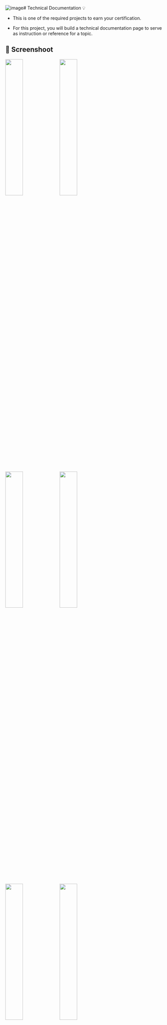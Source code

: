 ![image](https://github.com/Hager-elhwarii/Responsive-Web-Design-FreeCodeCamp/assets/80959882/6ca29e8b-2a17-4645-888b-319f87d4d846)# Technical Documentation :bulb: 

- This is one of the required projects to earn your certification.

- For this project, you will build a technical documentation page to serve as instruction or reference for a topic.

## :camera_flash: Screenshoot

<img src='https://github.com/Hager-elhwarii/Responsive-Web-Design-FreeCodeCamp/assets/80959882/7956075e-c5e8-456c-af1c-486959281d5c' width='33%'/>
<img src='https://github.com/Hager-elhwarii/Responsive-Web-Design-FreeCodeCamp/assets/80959882/0aa33340-da21-458c-8ab2-89e93401ab81' width='33%'/>
<img src='https://github.com/Hager-elhwarii/Responsive-Web-Design-FreeCodeCamp/assets/80959882/5ac2c42c-3a2e-47a7-a64b-3688b23049e2' width='33%'/>

<img src='https://github.com/Hager-elhwarii/Responsive-Web-Design-FreeCodeCamp/assets/80959882/52d68e25-4cee-40ac-aebd-044192595532' width='33%'/>
<img src='https://github.com/Hager-elhwarii/Responsive-Web-Design-FreeCodeCamp/assets/80959882/bee2b19d-8fd2-4c16-a0cb-252872d75f12' width='33%'/>
<img src='https://github.com/Hager-elhwarii/Responsive-Web-Design-FreeCodeCamp/assets/80959882/197e8c74-06de-4099-a469-82159c39cf0f' width='33%'/>

